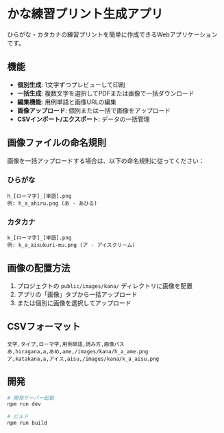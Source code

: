 # かな練習プリント生成アプリ

ひらがな・カタカナの練習プリントを簡単に作成できるWebアプリケーションです。

## 機能

- **個別生成**: 1文字ずつプレビューして印刷
- **一括生成**: 複数文字を選択してPDFまたは画像で一括ダウンロード
- **編集機能**: 用例単語と画像URLの編集
- **画像アップロード**: 個別または一括で画像をアップロード
- **CSVインポート/エクスポート**: データの一括管理

## 画像ファイルの命名規則

画像を一括アップロードする場合は、以下の命名規則に従ってください：

### ひらがな
```
h_[ローマ字]_[単語].png
例: h_a_ahiru.png (あ - あひる)
```

### カタカナ
```
k_[ローマ字]_[単語].png
例: k_a_aisukuri-mu.png (ア - アイスクリーム)
```

## 画像の配置方法

1. プロジェクトの `public/images/kana/` ディレクトリに画像を配置
2. アプリの「画像」タブから一括アップロード
3. または個別に画像を選択してアップロード

## CSVフォーマット

```csv
文字,タイプ,ローマ字,用例単語,読み方,画像パス
あ,hiragana,a,あめ,ame,/images/kana/h_a_ame.png
ア,katakana,a,アイス,aisu,/images/kana/k_a_aisu.png
```

## 開発

```bash
# 開発サーバー起動
npm run dev

# ビルド
npm run build
```